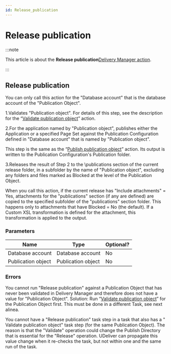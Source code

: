 ```yaml
---
id: Release_publication
---
```


# Release publication




:::note

This article is about the **Release publication**[Delivery Manager action](/Continuous_delivery/Delivery_Manager_actions_by_name).

:::

## **Release publication**

You can only call this action for the "Database account" that is the database account of the "Publication Object".

1.Validates "Publication object". For details of this step, see the description for the “[Validate publication object](/Continuous_delivery/Delivery_Manager_actions_by_name/Validate_publication_object.md)” action.

2.For the application named by "Publication object", publishes either the Application or a specified Page Set against the Publication Configuration defined in "Database account" that is named by "Publication object".

This step is the same as the “[Publish publication object](/Continuous_delivery/Delivery_Manager_actions_by_name/Publish_publication_object.md)” action. Its output is written to the Publication Configuration's Publication folder.


3.Releases the result of Step 2 to the \\publications section of the current release folder, in a subfolder by the name of "Publication object", excluding any folders and files marked as Blocked at the level of the Publication Object.

When you call this action, if the current release has "Include attachments" = Yes, attachments for the "publications" section (if any are defined) are copied to the specified subfolder of the "publications" section folder. This happens only to attachments that have Blocked = No (the default). If a Custom XSL transformation is defined for the attachment, this transformation is applied to the output.

### Parameters

|**Name**|**Type**|**Optional?**|
|--------|--------|--------|
|Database account|Database account|No      |
|Publication object|Publication object|No      |



### Errors

You cannot run "Release publication" against a Publication Object that has never been validated in Delivery Manager and therefore does not have a value for "Publication Object". Solution: Run “[Validate publication object](/Continuous_delivery/Delivery_Manager_actions_by_name/Validate_publication_object.md)” for the Publication Object first. This must be done in a different Task, see next alinea.

You cannot have a "Release publication" task step in a task that also has a " Validate publication object" task step (for the same Publication Object). The reason is that the "Validate" operation could change the Publish Directory that is essential for the "Release" operation. UDeliver can propagate this value change when it re-checks the task, but not within one and the same run of the task.